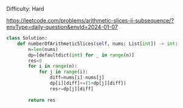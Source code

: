 Difficulty: Hard 

https://leetcode.com/problems/arithmetic-slices-ii-subsequence/?envType=daily-question&envId=2024-01-07 

```python
class Solution:
    def numberOfArithmeticSlices(self, nums: List[int]) -> int:
        n=len(nums)
        dp=[defaultdict(int) for _ in range(n)]
        res=0
        for i in range(n):
            for j in range(i):
                diff=nums[i]-nums[j]
                dp[i][diff]+=(1+dp[j][diff])
                res+=dp[j][diff]
                
        return res        
```
